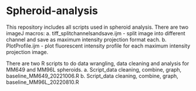 # Spheroid-analysis
This repository includes all scripts used in spheroid analysis.
There are two imageJ macros: 
  a. tiff_splitchannelsandsave.ijm - split image into different channel and save as maximum intensity projection format each.
  b. PlotProfile.ijm - plot fluorescent intensity profile for each maximum intensity projection image.
  
There are two R scripts to do data wrangling, data cleaning and analysis for MM649 and MM96L spheroids.
  a. Script_data cleaning, combine, graph, baseline_MM649_20221006.R
  b. Script_data cleaning, combine, graph, baseline_MM96L_20220810.R  

